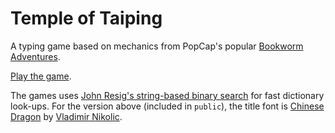 # Temple of Taiping
A typing game based on mechanics from PopCap's popular [Bookworm Adventures](https://bookwormadventures.fandom.com/wiki/Bookworm_Adventures).

[Play the game](https://hakanjo.github.io/temple_of_taiping/index.html).

The games uses [John Resig's string-based binary search](https://johnresig.com/blog/revised-javascript-dictionary-search/) for fast dictionary look-ups. For the version above (included in `public`), the title font is [Chinese Dragon](https://www.dafont.com/chinese-dragon.font) by [Vladimir Nikolic](https://www.creativefabrica.com/designer/vladimirnikolic/).
